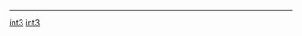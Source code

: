 <noinclude> <noinclude>

<hr>

</noinclude>

[int3](Category:Protoflux "wikilink")
[int3](Category:Protoflux:Input "wikilink")